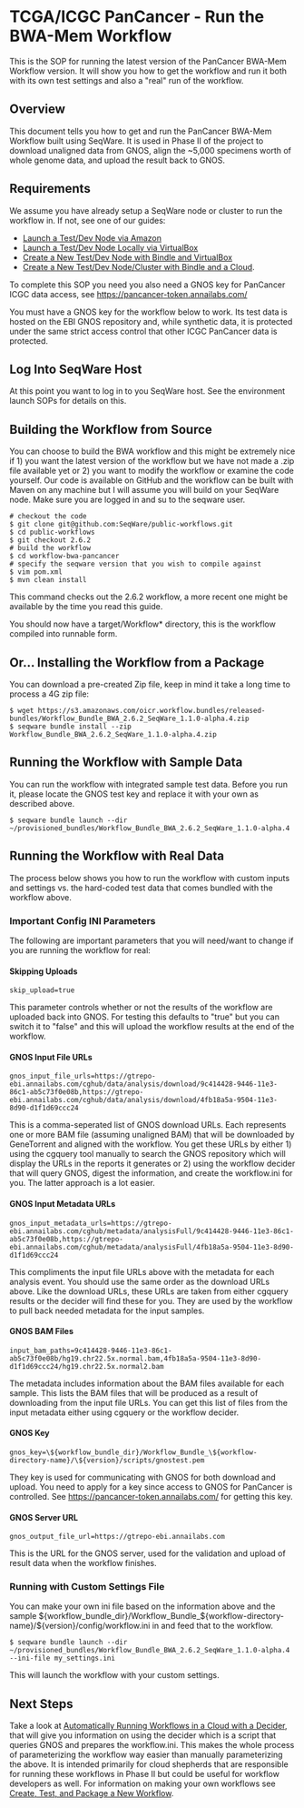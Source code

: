 # TCGA/ICGC PanCancer - Run the BWA-Mem Workflow

This is the SOP for running the latest version of the PanCancer BWA-Mem
Workflow version. It will show you how to get the workflow and run it both
with its own test settings and also a "real" run of the workflow.

## Overview

This document tells you how to get and run the PanCancer BWA-Mem Workflow built
using SeqWare.  It is used in Phase II of the project to download unaligned
data from GNOS, align the ~5,000 specimens worth of whole genome data, and upload
the result back to GNOS.

## Requirements

We assume you have already setup a SeqWare node or cluster
to run the workflow in.  If not, see one of our guides:

* [Launch a Test/Dev Node via Amazon](dev_node_ami.md)
* [Launch a Test/Dev Node Locally via VirtualBox](dev_node_ova.md)
* [Create a New Test/Dev Node with Bindle and VirtualBox](dev_node_ova_shared.md)
* [Create a New Test/Dev Node/Cluster with Bindle and a Cloud](prod_cluster_with_bindle.md).

To complete this SOP you need you also need a GNOS key for PanCancer ICGC data access, see https://pancancer-token.annailabs.com/

You must have a GNOS key for the workflow below to work.  Its test data is
hosted on the EBI GNOS repository and, while synthetic data, it is protected
under the same strict access control that other ICGC PanCancer data is
protected.

## Log Into SeqWare Host

At this point you want to log in to you SeqWare host.  See the environment launch SOPs for details on this.

## Building the Workflow from Source

You can choose to build the BWA workflow and this might be extremely nice if 1) you want the latest version of the workflow but we have not made a .zip file available yet or 2) you want to modify the workflow or examine the code yourself.  Our code is available on GitHub and the workflow can be built with Maven on any machine but I will assume you will build on your SeqWare node.  Make sure you are logged in and su to the seqware user.

    # checkout the code
    $ git clone git@github.com:SeqWare/public-workflows.git
    $ cd public-workflows
    $ git checkout 2.6.2
    # build the workflow
    $ cd workflow-bwa-pancancer
    # specify the seqware version that you wish to compile against
    $ vim pom.xml 
    $ mvn clean install

This command checks out the 2.6.2 workflow, a more recent one might be available by the time
you read this guide.

You should now have a target/Workflow* directory, this is the workflow compiled into runnable form.

## Or... Installing the Workflow from a Package

You can download a pre-created Zip file, keep in mind it take a long time to process a 4G zip file:

    $ wget https://s3.amazonaws.com/oicr.workflow.bundles/released-bundles/Workflow_Bundle_BWA_2.6.2_SeqWare_1.1.0-alpha.4.zip
    $ seqware bundle install --zip Workflow_Bundle_BWA_2.6.2_SeqWare_1.1.0-alpha.4.zip

## Running the Workflow with Sample Data

You can run the workflow with integrated sample test data.  Before you run it, please locate the GNOS test key and replace it with your own as described above.

    $ seqware bundle launch --dir ~/provisioned_bundles/Workflow_Bundle_BWA_2.6.2_SeqWare_1.1.0-alpha.4

## Running the Workflow with Real Data

The process below shows you how to run the workflow with custom inputs and
settings vs. the hard-coded test data that comes bundled with the workflow
above.

### Important Config INI Parameters

The following are important parameters that you will need/want to change if you
are running the workflow for real:

#### Skipping Uploads

    skip_upload=true

This parameter controls whether or not the results of the workflow are uploaded
back into GNOS. For testing this defaults to "true" but you can switch it to
"false" and this will upload the workflow results at the end of the workflow.

#### GNOS Input File URLs

    gnos_input_file_urls=https://gtrepo-ebi.annailabs.com/cghub/data/analysis/download/9c414428-9446-11e3-86c1-ab5c73f0e08b,https://gtrepo-ebi.annailabs.com/cghub/data/analysis/download/4fb18a5a-9504-11e3-8d90-d1f1d69ccc24

This is a comma-seperated list of GNOS download URLs.  Each represents one or
more BAM file (assuming unaligned BAM) that will be downloaded by GeneTorrent
and aligned with the workflow.  You get these URLs by either 1) using the
cgquery tool manually to search the GNOS repository which will display the URLs
in the reports it generates or 2) using the workflow decider that will query
GNOS, digest the information, and create the workflow.ini for you.  The latter
approach is a lot easier.

#### GNOS Input Metadata URLs

    gnos_input_metadata_urls=https://gtrepo-ebi.annailabs.com/cghub/metadata/analysisFull/9c414428-9446-11e3-86c1-ab5c73f0e08b,https://gtrepo-ebi.annailabs.com/cghub/metadata/analysisFull/4fb18a5a-9504-11e3-8d90-d1f1d69ccc24

This compliments the input file URLs above with the metadata for each analysis
event.  You should use the same order as the download URLs above.  Like the
download URLs, these URLs are taken from either cgquery results or the decider
will find these for you. They are used by the workflow to pull back needed
metadata for the input samples.

#### GNOS BAM Files

    input_bam_paths=9c414428-9446-11e3-86c1-ab5c73f0e08b/hg19.chr22.5x.normal.bam,4fb18a5a-9504-11e3-8d90-d1f1d69ccc24/hg19.chr22.5x.normal2.bam

The metadata includes information about the BAM files available for each
sample. This lists the BAM files that will be produced as a result of
downloading from the input file URLs. You can get this list of files from the
input metadata either using cgquery or the workflow decider.

#### GNOS Key

    gnos_key=\${workflow_bundle_dir}/Workflow_Bundle_\${workflow-directory-name}/\${version}/scripts/gnostest.pem

They key is used for communicating with GNOS for both download and upload.  You
need to apply for a key since access to GNOS for PanCancer is controlled.  See
https://pancancer-token.annailabs.com/ for getting this key.

#### GNOS Server URL

    gnos_output_file_url=https://gtrepo-ebi.annailabs.com

This is the URL for the GNOS server, used for the validation and upload of
result data when the workflow finishes.

### Running with Custom Settings File

You can make your own ini file based on the information above and the sample
\${workflow_bundle_dir}/Workflow_Bundle_\${workflow-directory-name}/\${version}/config/workflow.ini
in and feed that to the workflow.

    $ seqware bundle launch --dir ~/provisioned_bundles/Workflow_Bundle_BWA_2.6.2_SeqWare_1.1.0-alpha.4 --ini-file my_settings.ini

This will launch the workflow with your custom settings.

## Next Steps

Take a look at [Automatically Running Workflows in a Cloud with a Decider](run_bwa_with_decider.md), that will give you
information on using the decider which is a script that queries GNOS and
prepares the workflow.ini.  This makes the whole process of parameterizing the
workflow way easier than manually parameterizing the above.  It is intended primarily for cloud shepherds that are responsible for running these workflows in Phase II but could be useful for workflow developers as well.  For information on making your own
workflows see [Create, Test, and Package a New Workflow](create_workflow.md).
